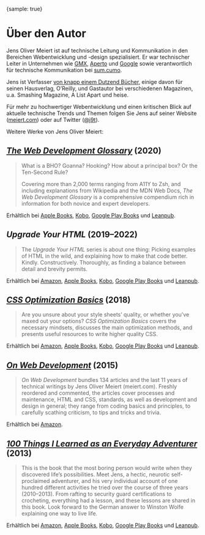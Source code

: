 {sample: true}
# Über den Autor

Jens Oliver Meiert ist auf technische Leitung und Kommunikation in den Bereichen Webentwicklung und -design spezialisiert. Er war technischer Leiter in Unternehmen wie [GMX](https://gmx.de/), [Aperto](https://www.aperto.com/) und [Google](https://www.google.com/) sowie verantwortlich für technische Kommunikation bei [sum.cumo](https://www.sumcumo.com/).

Jens ist Verfasser [von knapp einem Dutzend Bücher](https://www.goodreads.com/author/list/13623828.Jens_Oliver_Meiert), einige davon für seinen Hausverlag, O’Reilly, und Gastautor bei verschiedenen Magazinen, u.a. Smashing Magazine, A List Apart und heise.

Für mehr zu hochwertiger Webentwicklung und einen kritischen Blick auf aktuelle technische Trends und Themen folgen Sie Jens auf seiner Website ([meiert.com](https://meiert.com/)) oder auf Twitter ([@j9t](https://twitter.com/j9t)).

Weitere Werke von Jens Oliver Meiert:

## [_The Web Development Glossary_](https://meiert.com/de/publications/books/the-web-development-glossary/) (2020)

> What is a BHO? Goanna? Hooking? How about a principal box? Or the Ten-Second Rule?
>
> Covering more than 2,000 terms ranging from A11Y to Zsh, and including explanations from Wikipedia and the MDN Web Docs, _The Web Development Glossary_ is a comprehensive compendium rich in information for both novice and expert developers.

Erhältlich bei [Apple Books](https://books.apple.com/de/book/the-web-development-glossary/id1571261882?ls=1), [Kobo](https://www.kobo.com/de/de/ebook/the-web-development-glossary), [Google Play Books](https://play.google.com/store/books/details/Jens_Oliver_Meiert_The_Web_Development_Glossary?id=nYjhDwAAQBAJ) und [Leanpub](https://leanpub.com/web-development-glossary).

## _Upgrade Your HTML_ (2019–2022)

> The _Upgrade Your HTML_ series is about one thing: Picking examples of HTML in the wild, and explaining how to make that code better. Kindly. Constructively. Thoroughly, as finding a balance between detail and brevity permits.

Erhältlich bei [Amazon](https://www.amazon.de/dp/B094W54R2N/?tag=j9t-21), [Apple Books](https://books.apple.com/de/author/jens-oliver-meiert/id1569607039), [Kobo](https://www.kobo.com/de/de/search?query=upgrade+your+html), [Google Play Books](https://play.google.com/store/books/series?id=5AksGwAAABDJEM) und [Leanpub](https://leanpub.com/b/upgrade-your-html-1-4).

## [_CSS Optimization Basics_](https://meiert.com/de/publications/books/css-optimization-basics/) (2018)

> Are you unsure about your style sheets’ quality, or whether you’ve maxed out your options? _CSS Optimization Basics_ covers the necessary mindsets, discusses the main optimization methods, and presents useful resources to write higher quality CSS.

Erhältlich bei [Amazon](https://www.amazon.de/dp/B07TVW1ZT8/?tag=j9t-21), [Apple Books](https://books.apple.com/de/book/css-optimization-basics/id1571260941?ls=1), [Kobo](https://www.kobo.com/de/de/ebook/css-optimization-basics), [Google Play Books](https://play.google.com/store/books/details/Jens_Oliver_Meiert_CSS_Optimization_Basics?id=xgTfDwAAQBAJ) und [Leanpub](https://leanpub.com/css-optimization-basics).

## [_On Web Development_](https://meiert.com/de/publications/books/on-web-development/) (2015)

> _On Web Development_ bundles 134 articles and the last 11 years of technical writings by Jens Oliver Meiert (meiert.com). Freshly reordered and commented, the articles cover processes and maintenance, HTML and CSS, standards, as well as development and design in general; they range from coding basics and principles, to carefully scathing criticism, to tips and tricks and trivia.

Erhältlich bei [Amazon](https://www.amazon.de/dp/B010PQPT90/?tag=j9t-21).

## [_100 Things I Learned as an Everyday Adventurer_](https://meiert.com/de/publications/books/100-things-i-learned-as-an-everyday-adventurer/) (2013)

> This is the book that the most boring person would write when they discovered life’s possibilities. Meet Jens, a hectic, neurotic self-proclaimed adventurer, and his very individual account of one hundred different activities he tried over the course of three years (2010–2013). From rafting to security guard certifications to crocheting, everything had a lesson, and these lessons are shared in this book. Look forward to the German answer to Winston Wolfe explaining one way to live life.

Erhältlich bei [Amazon](https://www.amazon.de/dp/B00GAC2SJI/?tag=j9t-21), [Apple Books](https://books.apple.com/de/book/100-things-i-learned-as-an-everyday-adventurer/id1572786010?ls=1), [Kobo](https://www.kobo.com/de/de/ebook/100-things-i-learned-as-an-everyday-adventurer), [Google Play Books](https://play.google.com/store/books/details?id=gGcKEAAAQBAJ) und [Leanpub](https://leanpub.com/100-things-i-learned-as-an-everyday-adventurer).